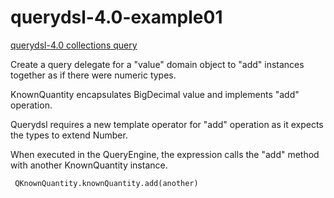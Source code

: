 # querydsl-4.0-example01

[querydsl-4.0 collections query](http://www.querydsl.com/static/querydsl/4.1.2/reference/html_single/#collections_integration)

Create a query delegate for a "value" domain object to "add" instances together as if there were numeric types.

KnownQuantity encapsulates BigDecimal value and implements "add" operation.

Querydsl requires a new template operator for "add" operation as it expects the types to extend Number. 

When executed in the QueryEngine, the expression calls the "add" method with another KnownQuantity instance.
~~~
 QKnownQuantity.knownQuantity.add(another)
~~~ 